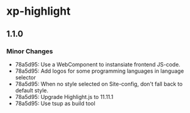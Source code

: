 # xp-highlight

## 1.1.0

### Minor Changes

- 78a5d95: Use a WebComponent to instansiate frontend JS-code.
- 78a5d95: Add logos for some programming languages in language selector
- 78a5d95: When no style selected on Site-config, don't fall back to default style.
- 78a5d95: Upgrade Highlight.js to 11.11.1
- 78a5d95: Use tsup as build tool
